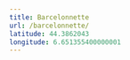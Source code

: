 ```yaml
---
title: Barcelonnette
url: /barcelonnette/
latitude: 44.3862043
longitude: 6.651355400000001
---
```

